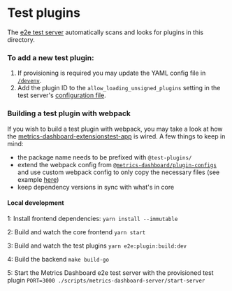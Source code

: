 # Test plugins

The [e2e test server](https://github.com/metrics-dashboard/metrics-dashboard/blob/main/scripts/metrics-dashboard-server/start-server) automatically scans and looks for plugins in this directory.

### To add a new test plugin:

1. If provisioning is required you may update the YAML config file in [`/devenv`](https://github.com/metrics-dashboard/metrics-dashboard/tree/main/devenv).
2. Add the plugin ID to the `allow_loading_unsigned_plugins` setting in the test server's [configuration file](https://github.com/metrics-dashboard/metrics-dashboard/blob/main/scripts/metrics-dashboard-server/custom.ini).

### Building a test plugin with webpack

If you wish to build a test plugin with webpack, you may take a look at how the [metrics-dashboard-extensionstest-app](./metrics-dashboard-extensionstest-app/) is wired. A few things to keep in mind:

- the package name needs to be prefixed with `@test-plugins/`
- extend the webpack config from [`@metrics-dashboard/plugin-configs`](../../packages/metrics-dashboard-plugin-configs/) and use custom webpack config to only copy the necessary files (see example [here](./metrics-dashboard-extensionstest-app/webpack.config.ts))
- keep dependency versions in sync with what's in core

#### Local development

1: Install frontend dependencies:
`yarn install --immutable`

2: Build and watch the core frontend
`yarn start`

3: Build and watch the test plugins
`yarn e2e:plugin:build:dev`

4: Build the backend
`make build-go`

5: Start the Metrics Dashboard e2e test server with the provisioned test plugin
`PORT=3000 ./scripts/metrics-dashboard-server/start-server`
